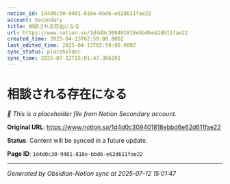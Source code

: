 ```yaml
---
notion_id: 1d4d0c30-9401-818e-bbd6-e62d611fae22
account: Secondary
title: 相談される存在になる
url: https://www.notion.so/1d4d0c309401818ebbd6e62d611fae22
created_time: 2025-04-13T02:59:00.000Z
last_edited_time: 2025-04-13T02:59:00.000Z
sync_status: placeholder
sync_time: 2025-07-12T15:01:47.366291
---
```


# 相談される存在になる

*🔄 This is a placeholder file from Notion Secondary account.*

**Original URL**: https://www.notion.so/1d4d0c309401818ebbd6e62d611fae22

**Status**: Content will be synced in a future update.

**Page ID**: `1d4d0c30-9401-818e-bbd6-e62d611fae22`

---

*Generated by Obsidian-Notion sync at 2025-07-12 15:01:47*
